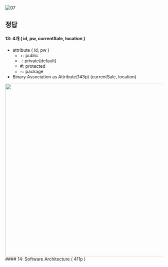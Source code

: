 ![07](https://user-images.githubusercontent.com/69576676/133029198-c8c51c2c-a63a-45a1-a5fd-24a451633d7d.JPG)

정답 
----
#### 13: 4개 ( id, pw, currentSale, location )
- attribute ( id, pw )
   - +: public
   - -: private(default)
   - #: protected
   - ~: package
- Binary Association as Attribute(143p) (currentSale, location)

<img src="https://user-images.githubusercontent.com/69576676/133040492-1fce7c56-b006-4be3-a727-e6c5c838c5d0.PNG" width="700" height="550">
#### 14: Software Architecture ( 411p )
